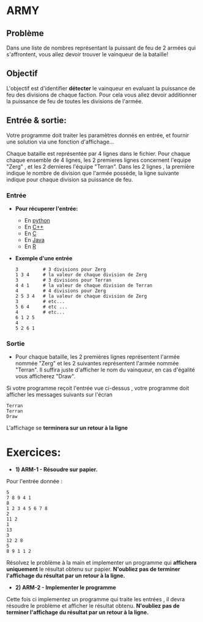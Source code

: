 # ARMY

## Problème
Dans une liste de nombres représentant la puissant de feu de 2 armées qui s'affrontent, vous allez devoir trouver le vainqueur de la bataille!

## Objectif
L'objectif est d'identifier **détecter** le vainqueur en evaluant la puissance de feu des divisions de chaque faction. Pour cela vous allez devoir additionner la puissance de feu de toutes les divisions de l'armée.

## Entrée & sortie:
Votre programme doit traiter les paramètres donnés en entrée, et fournir une solution via une fonction d'affichage...

Chaque bataille est représentée par 4 lignes dans le fichier. Pour chaque chaque ensemble de 4 lignes, les 2 premieres lignes concernent l'equipe "Zerg" , et les 2 dernieres l'équipe "Terran".
Dans les 2 lignes , la première indique le nombre de division que l'armée possède, la ligne suivante indique pour chaque division sa puissance de feu.

### Entrée

+ **Pour récuperer l'entrée:**

  + En [python](https://github.com/GRnice/ConcoursJuin/blob/master/IO/entreePython.md  "python")
  + En [C++](https://github.com/GRnice/ConcoursJuin/blob/master/IO/entreeCPP.md  "C++")
  + En [C](https://github.com/GRnice/ConcoursJuin/blob/master/IO/smartStack/entreeC.md "C")
  + En [Java](https://github.com/GRnice/ConcoursJuin/blob/master/IO/entreeJava.md "Java")
  + En [R](https://github.com/GRnice/ConcoursJuin/blob/master/IO/entreeR.md "Java")

+ **Exemple d'une entrée**
  ```
  3         # 3 divisions pour Zerg
  1 3 4     # la valeur de chaque division de Zerg
  3         # 3 divisions pour Terran
  4 4 1     # la valeur de chaque division de Terran
  4         # 4 divisions pour Zerg
  2 5 3 4   # la valeur de chaque division de Zerg
  3         # etc...
  5 6 4     # etc ...
  4         # etc...
  6 1 2 5
  4
  5 2 6 1
  ```

### Sortie

+ Pour chaque bataille, les 2 premières lignes représentent l'armée nommée "Zerg" et les 2 suivantes représentent l'armée nommée "Terran". Il suffira juste d'afficher le nom du vainqueur, en cas d'égalité vous afficherez "Draw".

Si votre programme reçoit l'entrée vue ci-dessus , votre programme doit afficher les messages suivants sur l'écran
```
Terran
Terran
Draw

```
L'affichage se **terminera sur un retour à la ligne**

# Exercices:

+ **1) ARM-1 - Résoudre sur papier.**

Pour l'entrée donnée :
```
5
7 8 9 4 1
8
1 2 3 4 5 6 7 8
2
11 2
1
13
3
12 2 8
5
8 9 1 1 2
```
Résolvez le problème à la main et implementer un programme qui **affichera uniquement** le résultat obtenu sur papier.
**N'oubliez pas de terminer l'affichage du résultat par un retour à la ligne.**

+ **2) ARM-2 - Implementer le programme**

Cette fois ci implementez un programme qui traite les entrées , il devra résoudre le problème et afficher le résultat obtenu.
**N'oubliez pas de terminer l'affichage du résultat par un retour à la ligne.**
